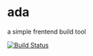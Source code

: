 # ada
a simple frentend build tool

[![Build Status](https://travis-ci.org/ccbikai/ada.svg?branch=master)](https://travis-ci.org/ccbikai/ada)

